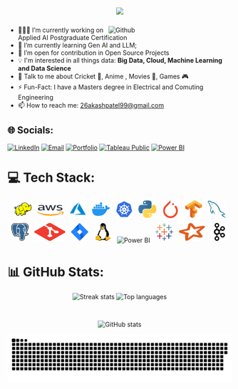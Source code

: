 

<h1 align="center">
  <a href="https://git.io/typing-svg">
    <img src="https://readme-typing-svg.herokuapp.com/?lines=Hello,+There!+👋;This+is+Akash+Patel....;Nice+to+meet+you!&center=true&size=30">
  </a>
</h1>

<img width="55%" align="right" alt="Github" src="https://raw.githubusercontent.com/onimur/.github/master/.resources/git-header.svg" />

- 👨🏽‍💻 I’m currently working on Applied AI Postgraduate Certification
- 🌱 I’m currently learning Gen AI and LLM;
- 👯 I’m open for contribution in Open Source Projects
- :bulb: I'm interested in all things data: **Big Data, Cloud, Machine Learning and Data Science**
- 💬 Talk to me about Cricket 🏏, Anime , Movies 🎥, Games 🎮
- ⚡️ Fun-Fact: I have a Masters degree in Electrical and Comuting Engineering
- 📫 How to reach me: 26akashpatel99@gmail.com



## 🌐 Socials:
[![LinkedIn](https://img.shields.io/badge/LinkedIn-%230077B5.svg?logo=linkedin&logoColor=white)](https://www.linkedin.com/in/akp09/) 
[![Email](https://img.shields.io/badge/Email-D14836?logo=gmail&logoColor=white)](mailto:26akashpatel99@gmail.com) 
[![Portfolio](https://img.shields.io/badge/Portfolio-000000?logo=framer&logoColor=white)](https://akashpatel.framer.website/) 
[![Tableau Public](https://img.shields.io/badge/Tableau%20Public-1A5276?logo=tableau&logoColor=white)](https://public.tableau.com/app/profile/akash.patel3574) 
[![Power BI](https://img.shields.io/badge/Power%20BI-F2C811?logo=microsoft-power-bi&logoColor=white)](https://app.powerbi.com/groups/me/list?experience=power-bi)


# 💻 Tech Stack:
<p align="center">
  <img title="Hadoop" alt="Hadoop" src="https://raw.githubusercontent.com/Akashpatel2609/Akashpatel2609/master/icons/hadoop.svg" width="40" height="40" style="vertical-align:down; margin:4px"/>
  <img title="AWS" alt="AWS" src="https://raw.githubusercontent.com/Akashpatel2609/Akashpatel2609/master/icons/aws.svg" width="60" height="40" style="vertical-align:down; margin:4px"/>
  <img title="Azure" alt="Azure" src="https://raw.githubusercontent.com/Akashpatel2609/Akashpatel2609/master/icons/azure.svg" width="40" height="40" style="vertical-align:down; margin:4px"/>
  <img title="Docker" alt="Docker" src="https://raw.githubusercontent.com/Akashpatel2609/Akashpatel2609/master/icons/docker.svg" width="40" height="40" style="vertical-align:down; margin:4px"/>
  <img title="Kubernetes" alt="Kubernetes" src="https://raw.githubusercontent.com/Akashpatel2609/Akashpatel2609/master/icons/kubernetes.svg" width="40" height="40" style="vertical-align:down; margin:4px"/>
  <img title="Python" alt="Python" src="https://raw.githubusercontent.com/Akashpatel2609/Akashpatel2609/master/icons/python.svg" width="40" height="40" style="vertical-align:down; margin:4px"/>
  <img title="PyTorch" alt="PyTorch" src="https://raw.githubusercontent.com/Akashpatel2609/Akashpatel2609/master/icons/pytorch.svg" width="40" height="40" style="vertical-align:down; margin:4px"/>
  <img title="TensorFlow" alt="TensorFlow" src="https://raw.githubusercontent.com/Akashpatel2609/Akashpatel2609/master/icons/tensorflow.svg" width="40" height="40" style="vertical-align:down; margin:4px"/>
  <img title="MySQL" alt="MySQL" src="https://raw.githubusercontent.com/Akashpatel2609/Akashpatel2609/master/icons/mysql.svg" width="40" height="40" style="vertical-align:down; margin:4px"/>
  <img title="PostgreSQL" alt="PostgreSQL" src="https://raw.githubusercontent.com/Akashpatel2609/Akashpatel2609/master/icons/postgresql.svg" width="40" height="40" style="vertical-align:down; margin:4px"/>
  <img title="Git" alt="Git" src="https://raw.githubusercontent.com/Akashpatel2609/Akashpatel2609/master/icons/git.svg" width="70" height="40" style="vertical-align:down; margin:4px"/>
  <img title="Jira" alt="Jira" src="https://raw.githubusercontent.com/Akashpatel2609/Akashpatel2609/master/icons/jira.svg" width="40" height="40" style="vertical-align:down; margin:4px"/>
  <img title="Linux" alt="Linux" src="https://raw.githubusercontent.com/Akashpatel2609/Akashpatel2609/master/icons/linux.svg" width="40" height="40" style="vertical-align:down; margin:4px"/>
  <img title="Power BI" alt="Power BI" src="https://upload.wikimedia.org/wikipedia/commons/c/cf/New_Power_BI_Logo.svg" width="40" height="40" style="vertical-align:down; margin:4px"/>
  <img title="Tableau" alt="Tableau" src="https://raw.githubusercontent.com/Akashpatel2609/Akashpatel2609/master/icons/tableau.svg" width="40" height="40" style="vertical-align:down; margin:4px"/>
  <img title="Spark" alt="Spark" src="https://raw.githubusercontent.com/Akashpatel2609/Akashpatel2609/master/icons/spark.svg" width="60" height="40" style="vertical-align:down; margin:4px"/>
  <img title="Kafka" alt="Kafka" src="https://raw.githubusercontent.com/Akashpatel2609/Akashpatel2609/master/icons/kafka.svg" width="40" height="40" style="vertical-align:down; margin:4px"/>
</p>


# 📊 GitHub Stats:
<p align="center">
  <img src="https://nirzak-streak-stats.vercel.app/?user=Akashpatel2609&theme=tokyonight&hide_border=false" alt="Streak stats" width="45%" />
  <img src="https://github-readme-stats.vercel.app/api/top-langs/?username=Akashpatel2609&theme=tokyonight&hide_border=false&include_all_commits=false&layout=compact" alt="Top languages" width="45%" />
</p>

<br/>

<p align="center">
  <img src="https://github-readme-stats.vercel.app/api?username=Akashpatel2609&theme=tokyonight&hide_border=false&include_all_commits=false&count_private=false" alt="GitHub stats" width="45%" />
</p>



![snake gif](https://github.com/Akashpatel2609/Akashpatel2609/blob/output/github-snake-dark.svg)

<!-- Proudly created with GPRM ( https://gprm.itsvg.in ) -->
